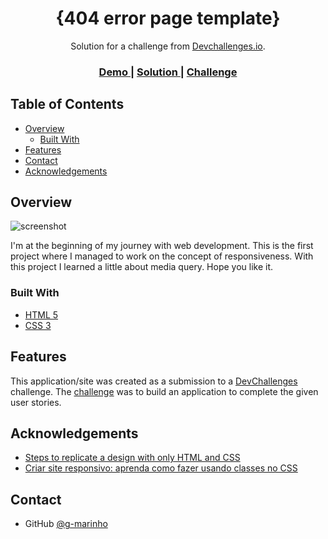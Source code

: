 <!-- Please update value in the {}  -->

<h1 align="center">{404 error page template}</h1>

<div align="center">
   Solution for a challenge from  <a href="http://devchallenges.io" target="_blank">Devchallenges.io</a>.
</div>

<div align="center">
  <h3>
    <a href="https://{your-demo-link.your-domain}">
      Demo
    </a>
    <span> | </span>
    <a href="https://{your-url-to-the-solution}">
      Solution
    </a>
    <span> | </span>
    <a href="https://devchallenges.io/challenges/wBunSb7FPrIepJZAg0sY">
      Challenge
    </a>
  </h3>
</div>

<!-- TABLE OF CONTENTS -->

## Table of Contents

- [Overview](#overview)
  - [Built With](#built-with)
- [Features](#features)
- [Contact](#contact)
- [Acknowledgements](#acknowledgements)

<!-- OVERVIEW -->

## Overview

![screenshot](https://imgbox.com/zG3WNBR8)

I'm at the beginning of my journey with web development. This is the first project where I managed to work on the concept of responsiveness. With this project I learned a little about media query. Hope you like it.

### Built With

- [HTML 5](https://developer.mozilla.org/pt-BR/docs/Web/HTML)
- [CSS 3](https://developer.mozilla.org/pt-BR/docs/Web/CSS/)

## Features

This application/site was created as a submission to a [DevChallenges](https://devchallenges.io/challenges) challenge. The [challenge](https://devchallenges.io/challenges/wBunSb7FPrIepJZAg0sY) was to build an application to complete the given user stories.


## Acknowledgements

- [Steps to replicate a design with only HTML and CSS](https://devchallenges-blogs.web.app/how-to-replicate-design/)
- [Criar site responsivo: aprenda como fazer usando classes no CSS](https://www.hostinger.com.br/tutoriais/criar-site-responsivo-css)


## Contact

- GitHub [@g-marinho](https://github.com/g-marinho)


